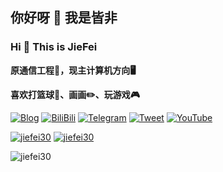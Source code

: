 ## 你好呀 👋 我是皆非

### Hi 👋 This is JieFei

**原通信工程📡，现主计算机方向🖥️**  

**喜欢打篮球🏀、画画✏️、玩游戏🎮**  

[![Blog](https://img.shields.io/badge/-Blog-orange)](https://makeyourchoice.cn) [![BiliBili](https://img.shields.io/badge/-bilibili-blue)](https://space.bilibili.com/4449891) [![Telegram](https://img.shields.io/badge/-Telegram-blue)](https://t.me/jiefei30 ) [![Tweet](https://img.shields.io/twitter/follow/jiefei30?style=social)](https://twitter.com/jiefei30) [![YouTube](https://img.shields.io/youtube/channel/views/UC9w-SHhy2TYAPBh92CPbPHA?style=social)](https://www.youtube.com/channel/UC9w-SHhy2TYAPBh92CPbPHA)  

[![jiefei30](https://github-readme-stats.vercel.app/api?username=jiefei30&show_icons=true&theme=tokyonight)](https://github-readme-stats.vercel.app/api?username=jiefei30&show_icons=true&theme=tokyonight)
[![jiefei30](https://github-readme-stats.vercel.app/api/top-langs/?username=jiefei30&layout=compact&hide=html,css)](https://github-readme-stats.vercel.app/api/top-langs/?username=jiefei30&layout=compact&hide=html,css)

![jiefei30](https://count.getloli.com/get/@jiefei30?theme=moebooru)
